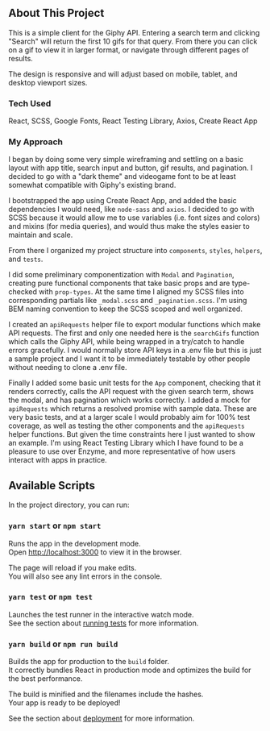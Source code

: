 ## About This Project

This is a simple client for the Giphy API. Entering a search term and clicking "Search" will return the first 10 gifs for that query. From there you can click on a gif to view it in larger format, or navigate through different pages of results.

The design is responsive and will adjust based on mobile, tablet, and desktop viewport sizes.

### Tech Used

React, SCSS, Google Fonts, React Testing Library, Axios, Create React App

### My Approach

I began by doing some very simple wireframing and settling on a basic layout with app title, search input and button, gif results, and pagination. I decided to go with a "dark theme" and videogame font to be at least somewhat compatible with Giphy's existing brand.

I bootstrapped the app using Create React App, and added the basic dependencies I would need, like `node-sass` and `axios`. I decided to go with SCSS because it would allow me to use variables (i.e. font sizes and colors) and mixins (for media queries), and would thus make the styles easier to maintain and scale.

From there I organized my project structure into `components`, `styles`, `helpers`, and `tests`.

I did some preliminary componentization with `Modal` and `Pagination`, creating pure functional components that take basic props and are type-checked with `prop-types`. At the same time I aligned my SCSS files into corresponding partials like `_modal.scss` and `_pagination.scss`. I'm using BEM naming convention to keep the SCSS scoped and well organized.

I created an `apiRequests` helper file to export modular functions which make API requests. The first and only one needed here is the `searchGifs` function which calls the Giphy API, while being wrapped in a try/catch to handle errors gracefully. I would normally store API keys in a .env file but this is just a sample project and I want it to be immediately testable by other people without needing to clone a .env file.

Finally I added some basic unit tests for the `App` component, checking that it renders correctly, calls the API request with the given search term, shows the modal, and has pagination which works correctly. I added a mock for `apiRequests` which returns a resolved promise with sample data. These are very basic tests, and at a larger scale I would probably aim for 100% test coverage, as well as testing the other components and the `apiRequests` helper functions. But given the time constraints here I just wanted to show an example. I'm using React Testing Library which I have found to be a pleasure to use over Enzyme, and more representative of how users interact with apps in practice.

## Available Scripts

In the project directory, you can run:

### `yarn start` or `npm start`

Runs the app in the development mode.<br>
Open [http://localhost:3000](http://localhost:3000) to view it in the browser.

The page will reload if you make edits.<br>
You will also see any lint errors in the console.

### `yarn test` or `npm test`

Launches the test runner in the interactive watch mode.<br>
See the section about [running tests](https://facebook.github.io/create-react-app/docs/running-tests) for more information.

### `yarn build` or `npm run build`

Builds the app for production to the `build` folder.<br>
It correctly bundles React in production mode and optimizes the build for the best performance.

The build is minified and the filenames include the hashes.<br>
Your app is ready to be deployed!

See the section about [deployment](https://facebook.github.io/create-react-app/docs/deployment) for more information.
